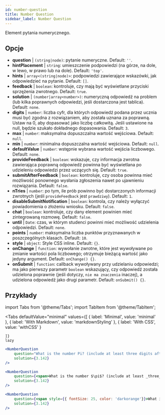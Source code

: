 ```yaml
---
id: number-question 
title: Number Question
sidebar_label: Number Question
---
```


Element pytania numerycznego.

## Opcje

* __question__ | `(string|node)`: pytanie numeryczne. Default: `''`.
* __hintPlacement__ | `string`: umieszczenie podpowiedzi (na górze, na dole, w lewo, w prawo lub na dole). Default: `'top'`.
* __hints__ | `array<(string|node)>`: podpowiedzi zawierające wskazówki, jak odpowiedzieć na pytanie. Default: `[]`.
* __feedback__ | `boolean`: kontroluje, czy mają być wyświetlane przyciski sprzężenia zwrotnego. Default: `true`.
* __solution__ | `(number|array<number>)`: numeryczną odpowiedź na problem (lub kilka poprawnych odpowiedzi, jeśli dostarczona jest tablica). Default: `none`.
* __digits__ | `number`: liczba cyfr, dla których odpowiedź podana przez ucznia musi być zgodna z rozwiązaniem, aby została uznana za poprawną. Ustaw na 0, aby dopasować jako liczbę całkowitą. Jeśli ustawione na null, będzie szukało dokładnego dopasowania. Default: `3`.
* __max__ | `number`: maksymalna dopuszczalna wartość wejściowa. Default: `null`.
* __min__ | `number`: minimalna dopuszczalna wartość wejściowa. Default: `null`.
* __defaultValue__ | `number`: wstępnie wybrana wartość wejścia liczbowego. Default: `none`.
* __provideFeedback__ | `boolean`: wskazuje, czy informacja zwrotna zawierająca poprawną odpowiedź powinna być wyświetlana po udzieleniu odpowiedzi przez uczących się. Default: `true`.
* __submitAfterFeedback__ | `boolean`: kontroluje, czy osoba powinna mieć możliwość ponownego wysłania zgłoszenia nawet po ujawnieniu rozwiązania. Default: `false`.
* __nTries__ | `number`: po tym, ile prób powinno być dostarczonych informacji zwrotnych (jeśli `provideFeedback` jest `prawdziwy`). Default: `1`.
* __disableSubmitNotification__ | `boolean`: kontrola, czy należy wyłączyć powiadomienia o złożeniu wniosku. Default: `false`.
* __chat__ | `boolean`: kontroluje, czy dany element powinien mieć zintegrowaną rozmowę. Default: `false`.
* __until__ | `Date`: czas, w którym studenci powinni mieć możliwość udzielenia odpowiedzi. Default: `none`.
* __points__ | `number`: maksymalna liczba punktów przyznawanych w poszczególnych klasach. Default: `10`.
* __style__ | `object`: Style CSS inline. Default: `{}`.
* __onChange__ | `function`: wywołanie zwrotne, które jest wywoływane po zmianie wartości pola liczbowego; otrzymuje bieżącą wartość jako jedyny argument. Default: `onChange() {}`.
* __onSubmit__ | `function`: callback wywoływany przy udzielaniu odpowiedzi; ma jako pierwszy parametr `boolean` wskazujący, czy odpowiedź została udzielona poprawnie (jeśli dotyczy, `nie ma znaczenia` inaczej), a udzielona odpowiedź jako drugi parametr. Default: `onSubmit() {}`.


## Przykłady

import Tabs from '@theme/Tabs';
import TabItem from '@theme/TabItem';

<Tabs
    defaultValue="minimal"
    values={[
        { label: 'Minimal', value: 'minimal' },
        { label: 'With Markdown', value: 'markdownStyling' },
        { label: 'With CSS', value: 'withCSS' }
        
    ]}
    lazy
>

<TabItem value="minimal">

```jsx live
<NumberQuestion
    question="What is the number Pi? (include at least three digits after the decimal point)"
    solution={3.142}
/>
```
</TabItem>

<TabItem value="markdownStyling">

```jsx live
<NumberQuestion
    question={<span>What is the number $\pi$? (include at least _three_ digits after the decimal point)</span>}
    solution={3.142}
/>
```
</TabItem>

<TabItem value="withCSS">

```jsx live
<NumberQuestion
    question={<span style={{ fontSize: 25, color: 'darkorange'}}>What is the number PI - three digits after the period</span>}
    solution={3.142}
/>
```
</TabItem>

</Tabs>
